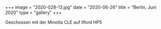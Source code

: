 +++
image = "2020-028-13.jpg"
date = "2020-06-26"
title = "Berlin, Juni 2020"
type = "gallery"
+++

Geschossen mit der Minolta CLE auf Ilford HP5
